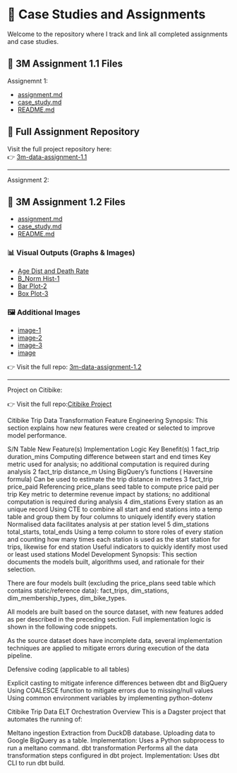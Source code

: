 # 📘 Case Studies and Assignments

Welcome to the repository where I track and link all completed assignments and case studies.

## 🔗 3M Assignment 1.1 Files

Assignemnt 1:
- [assignment.md](https://github.com/Hanafi555/3m-data-assignment-1.1/blob/main/assignment.md)
- [case_study.md](https://github.com/Hanafi555/3m-data-assignment-1.1/blob/main/case_study.md)
- [README.md](https://github.com/Hanafi555/3m-data-assignment-1.1/blob/main/README.md)

## 📂 Full Assignment Repository

Visit the full project repository here:  
👉 [3m-data-assignment-1.1](https://github.com/Hanafi555/3m-data-assignment-1.1)

---
Assignment 2:
## 🔗 3M Assignment 1.2 Files

- [assignment.md](https://github.com/Hanafi555/3m-data-assignment-1.2/blob/main/assignment.md)
- [case_study.md](https://github.com/Hanafi555/3m-data-assignment-1.2/blob/main/case_study.md)
- [README.md](https://github.com/Hanafi555/3m-data-assignment-1.2/blob/main/README.md)

### 📊 Visual Outputs (Graphs & Images)
- [Age Dist and Death Rate](https://github.com/Hanafi555/3m-data-assignment-1.2/blob/main/Age%20Dist%20and%20Death%20Rate.png)
- [B_Norm Hist-1](https://github.com/Hanafi555/3m-data-assignment-1.2/blob/main/B_Norm%20Hist-1.png)
- [Bar Plot-2](https://github.com/Hanafi555/3m-data-assignment-1.2/blob/main/Bar%20Plot-2.png)
- [Box Plot-3](https://github.com/Hanafi555/3m-data-assignment-1.2/blob/main/Box%20Plot-3.png)

### 🖼 Additional Images
- [image-1](https://github.com/Hanafi555/3m-data-assignment-1.2/blob/main/image-1.png)
- [image-2](https://github.com/Hanafi555/3m-data-assignment-1.2/blob/main/image-2.png)
- [image-3](https://github.com/Hanafi555/3m-data-assignment-1.2/blob/main/image-3.png)
- [image](https://github.com/Hanafi555/3m-data-assignment-1.2/blob/main/image.png)

👉 Visit the full repo: [3m-data-assignment-1.2](https://github.com/Hanafi555/3m-data-assignment-1.2)

---
Project on Citibike:

👉 Visit the full repo:[Citibike Project](https://github.com/apache088/ntu-sctp-dsai1f-project-team6/tree/hanafi_branch)

Citibike Trip Data Transformation
Feature Engineering
Synopsis: This section explains how new features were created or selected to improve model performance.

S/N	Table	New Feature(s)	Implementation Logic	Key Benefit(s)
1	fact_trip	duration_mins	Computing difference between start and end times	Key metric used for analysis; no additional computation is required during analysis
2	fact_trip	distance_m	Using BigQuery’s functions ( Haversine formula)	Can be used to estimate the trip distance in metres
3	fact_trip	price_paid	Referencing price_plans seed table to compute price paid per trip	Key metric to determine revenue impact by stations; no additional computation is required during analysis
4	dim_stations	Every station as an unique record	Using CTE to combine all start and end stations into a temp table and group them by four columns to uniquely identify every station	Normalised data facilitates analysis at per station level
5	dim_stations	total_starts, total_ends	Using a temp column to store roles of every station and counting how many times each station is used as the start station for trips, likewise for end station	Useful indicators to quickly identify most used or least used stations
Model Development
Synopsis: This section documents the models built, algorithms used, and rationale for their selection.

There are four models built (excluding the price_plans seed table which contains static/reference data): fact_trips, dim_stations, dim_membership_types, dim_bike_types.

All models are built based on the source dataset, with new features added as per described in the preceding section. Full implementation logic is shown in the following code snippets.

As the source dataset does have incomplete data, several implementation techniques are applied to mitigate errors during execution of the data pipeline.

Defensive coding (applicable to all tables)

Explicit casting to mitigate inference differences between dbt and BigQuery
Using COALESCE function to mitigate errors due to missing/null values
Using common environment variables by implementing python-dotenv


Citibike Trip Data ELT Orchestration
Overview
This is a Dagster project that automates the running of:

Meltano ingestion
Extraction from DuckDB database.
Uploading data to Google BigQuery as a table.
Implementation:
Uses a Python subprocess to run a meltano command.
dbt transformation
Performs all the data transformation steps configured in dbt project.
Implementation:
Uses dbt CLI to run dbt build.
